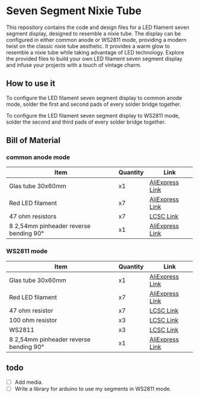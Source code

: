# Seven Segment Nixie Tube
 This repository contains the code and design files for a LED filament seven segment display, designed to resemble a nixie tube. The display can be configured in either common anode or WS2811 mode, providing a modern twist on the classic nixie tube aesthetic. It provides a warm glow to resemble a nixie tube while taking advantage of LED technology. Explore the provided files to build your own LED filament seven segment display and infuse your projects with a touch of vintage charm.
## How to use it 
To configure the LED filament seven segment display to common anode mode, solder the first and second pads of every solder bridge together.

To configure the LED filament seven segment display to WS2811 mode, solder the second and third pads of every solder bridge together.
## Bill of Material
### common anode mode

| Item                                   | Quantity | Link                                                                                                                                                       |
|----------------------------------------|----------|------------------------------------------------------------------------------------------------------------------------------------------------------------|
| Glas tube 30x60mm                      | x1       | [AliExpress Link](https://nl.aliexpress.com/item/32813289039.html?spm=a2g0o.order_list.order_list_main.5.21ef79d2e9LWZz&gatewayAdapt=glo2nld)                    |
| Red LED filament                       | x7       | [AliExpress Link](https://nl.aliexpress.com/item/1005003834518235.html?spm=a2g0o.order_list.order_list_main.10.21ef79d2e9LWZz&gatewayAdapt=glo2nld-)              |
| 47 ohm resistors                       | x7       | [LCSC Link](https://www.lcsc.com/product-detail/_UNI-ROYAL-Uniroyal-Elec-_C25315.html)                                                                    |
| 8 2,54mm pinheader reverse bending 90° | x1       | [AliExpress Link](https://nl.aliexpress.com/item/4000660389713.html?spm=a2g0o.productlist.main.5.6b8d804dlred9v&algo_pvid=283ea269-678a-498f-bd60-9fb64c34b0f6&algo_exp_id=283ea269-678a-498f-bd60-9fb64c34b0f6-2&pdp_npi=3%40dis%21EUR%210.67%210.62%21%21%21%21%21%402100b18f16839900715117374d078a%2110000005517155325%21sea%21BE%213754600235&curPageLogUid=IQMuIH5lTEpR) |

### WS2811 mode

| Item                                   | Quantity | Link                                                                                                                                                       |
|----------------------------------------|----------|------------------------------------------------------------------------------------------------------------------------------------------------------------|
| Glas tube 30x60mm                      | x1       | [AliExpress Link](https://nl.aliexpress.com/item/32813289039.html?spm=a2g0o.order_list.order_list_main.5.21ef79d2e9LWZz&gatewayAdapt=glo2nld)                    |
| Red LED filament                       | x7       | [AliExpress Link](https://nl.aliexpress.com/item/1005003834518235.html?spm=a2g0o.order_list.order_list_main.10.21ef79d2e9LWZz&gatewayAdapt=glo2nld)              |
| 47 ohm resistor                        | x7       | [LCSC Link](https://www.lcsc.com/product-detail/_UNI-ROYAL-Uniroyal-Elec-_C25315.html)                                                                    |
| 100 ohm resistor                       | x3       | [LCSC Link](https://www.lcsc.com/product-detail/_UNI-ROYAL-Uniroyal-Elec-_C17408.html)                                                                    |
| WS2811                                 | x3       | [LCSC Link](https://www.lcsc.com/product-detail/LED-Drivers_Worldsemi-WS2811_C114581.html)                                                                |
| 8 2,54mm pinheader reverse bending 90° | x1       | [AliExpress Link](https://nl.aliexpress.com/item/4000660389713.html?spm=a2g0o.productlist.main.5.6b8d804dlred9v&algo_pvid=283ea269-678a-498f-bd60-9fb64c34b0f6&algo_exp_id=283ea269-678a-498f-bd60-9fb64c34b0f6-2&pdp_npi=3%40dis%21EUR%210.67%210.62%21%21%21%21%21%402100b18f16839900715117374d078a%2110000005517155325%21sea%21BE%213754600235&curPageLogUid=IQMuIH5lTEpR) |

## todo
- [ ] Add media.
- [ ] Write a library for arduino to use my segments in WS2811 mode.
